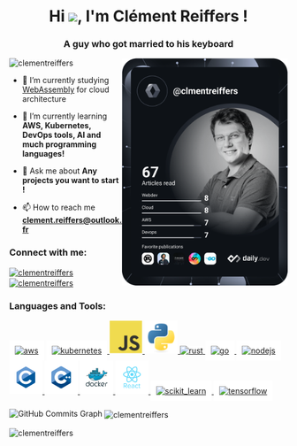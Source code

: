 <h1 align="center">Hi <img src="https://user-images.githubusercontent.com/18350557/176309783-0785949b-9127-417c-8b55-ab5a4333674e.gif" />, I'm Clément Reiffers !</h1>
<h3 align="center">A guy who got married to his keyboard</h3>

<img src="devcard.svg" width="300" align="right"/>

<div align="left">
<p> <img src="https://komarev.com/ghpvc/?username=clementreiffers&label=Profile%20views&color=0e75b6&style=flat" alt="clementreiffers" /> </p>

- 🔭 I’m currently studying [WebAssembly](https://webassembly.org/) for cloud architecture

- 🌱 I’m currently learning **AWS, Kubernetes, DevOps tools, AI and much programming languages!**

- 💬 Ask me about **Any projects you want to start !**

- 📫 How to reach me **clement.reiffers@outlook.fr**
</div>
<h3 align="left">Connect with me:</h3>
<p align="left">
<a href="https://www.linkedin.com/in/cl%C3%A9ment-reiffers-bb8983185" target="blank"><img align="center" src="https://raw.githubusercontent.com/rahuldkjain/github-profile-readme-generator/master/src/images/icons/Social/linked-in-alt.svg" alt="clementreiffers" height="30" width="40" /></a>
<a href="https://discord.gg/clementreiffers" target="blank"><img align="center" src="https://raw.githubusercontent.com/rahuldkjain/github-profile-readme-generator/master/src/images/icons/Social/discord.svg" alt="clementreiffers" height="30" width="40" /></a>
</p>

<h3 align="left">Languages and Tools:</h3>
<p align="left"> 

<a href="https://aws.amazon.com" target="_blank" rel="noreferrer" ><img src="https://i.pcmag.com/imagery/reviews/0179dSC1AqaTy8DbcTJMDYE-7.fit_lim.size_1050x591.v1569472044.jpg" style="background-color:white;padding:10px;" alt="aws" height="40" /></a> 
<a href="https://kubernetes.io" target="_blank" rel="noreferrer"> <img src="https://www.vectorlogo.zone/logos/kubernetes/kubernetes-icon.svg" alt="kubernetes" height="40" style="background-color:white;padding:10px;"/> </a> 
<a href="https://developer.mozilla.org/en-US/docs/Web/JavaScript" target="_blank" rel="noreferrer"> <img src="https://raw.githubusercontent.com/devicons/devicon/master/icons/javascript/javascript-original.svg" alt="javascript"  height="60"/> </a> 
<a href="https://www.python.org" target="_blank" rel="noreferrer"> <img src="https://raw.githubusercontent.com/devicons/devicon/master/icons/python/python-original.svg" alt="python"  height="60" style="background-color:white;"/> </a>
<a href="https://www.rust-lang.org" target="_blank" rel="noreferrer"> <img src="https://user-images.githubusercontent.com/739070/62526177-3fcb4700-b828-11e9-8c7a-4e31dbf65dc7.png" alt="rust" width="60" style="background-color:white;"/> </a>
<a href="https://golang.org" target="_blank" rel="noreferrer"> <img src="https://upload.wikimedia.org/wikipedia/commons/thumb/0/05/Go_Logo_Blue.svg/1200px-Go_Logo_Blue.svg.png" style="background-color:white;padding:10px;" alt="go" height="40" /> </a>
<a href="https://nodejs.org"  target="_blank" rel="noreferrer"> <img style="background-color:white;padding:10px;" src="https://upload.wikimedia.org/wikipedia/commons/thumb/d/d9/Node.js_logo.svg/1200px-Node.js_logo.svg.png" alt="nodejs" width="65" /> </a> 
<a href="https://www.cprogramming.com/" target="_blank" rel="noreferrer"> <img src="https://raw.githubusercontent.com/devicons/devicon/master/icons/c/c-original.svg" alt="c"  height="40" style="background-color:white;padding:10px;"/> </a> 
<a href="https://www.w3schools.com/cpp/" target="_blank" rel="noreferrer"> <img src="https://raw.githubusercontent.com/devicons/devicon/master/icons/cplusplus/cplusplus-original.svg" alt="cplusplus" height="40" style="background-color:white;padding:10px;"/> </a> 
<a href="https://www.docker.com/" target="_blank" rel="noreferrer"> <img src="https://raw.githubusercontent.com/devicons/devicon/master/icons/docker/docker-original-wordmark.svg" alt="docker" height="40" style="background-color:white;padding:10px;"/> </a> 
<a href="https://reactjs.org/" target="_blank" rel="noreferrer"> <img src="https://raw.githubusercontent.com/devicons/devicon/master/icons/react/react-original-wordmark.svg" alt="react" height="40" style="background-color:white;padding:10px;"/> </a> 
<a href="https://scikit-learn.org/" target="_blank" rel="noreferrer"> <img src="https://upload.wikimedia.org/wikipedia/commons/0/05/Scikit_learn_logo_small.svg" alt="scikit_learn" height="40" style="background-color:white;padding:10px;"/> </a>
<a href="https://www.tensorflow.org" target="_blank" rel="noreferrer"> <img src="https://www.vectorlogo.zone/logos/tensorflow/tensorflow-icon.svg" alt="tensorflow" height="40" style="background-color:white;padding:10px;"/> </a>

</p>

<p><img align="left" src="https://github-readme-stats.vercel.app/api/top-langs/?username=clementreiffers&langs_count=10&hide=Objective-C,html,css,assembly,scss,hlsl,jupyter%20notebook,shaderlab,php&layout=compact&hide_border=true" alt="GitHub Commits Graph" /></p>
<p>&nbsp;<img align="center" src="https://github-readme-stats.vercel.app/api?username=clementreiffers&show_icons=true&locale=en" alt="clementreiffers" /></p>

<p><img align="center" src="https://github-readme-streak-stats.herokuapp.com/?user=clementreiffers" alt="clementreiffers" /></p>



